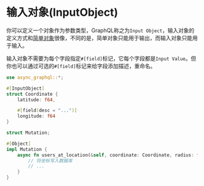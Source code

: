 # 输入对象(InputObject)

你可以定义一个对象作为参数类型，GraphQL称之为`Input Object`，输入对象的定义方式和[简单对象](define_simple_object.md)很像，不同的是，简单对象只能用于输出，而输入对象只能用于输入。

输入对象不需要为每个字段指定`#[field]`标记，它每个字段都是`Input Value`。但你也可以通过可选的`#[field]`标记来给字段添加描述，重命名。

```rust
use async_graphql::*;

#[InputObject]
struct Coordinate {
    latitude: f64,

    #[field(desc = "...")]
    longitude: f64
}

struct Mutation;

#[Object]
impl Mutation {
    async fn users_at_location(&self, coordinate: Coordinate, radius: f64) -> Vec<User> {
        // 将坐标写入数据库
        // ...
    }
}
```